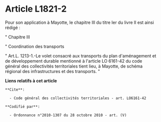 # Article L1821-2

Pour son application à Mayotte, le chapitre III du titre Ier du livre II est ainsi rédigé : 

" Chapitre III

" Coordination des transports 

" Art.L. 1213-1.-Le volet consacré aux transports du plan d'aménagement et de développement durable mentionné à l'article LO
6161-42 du code général des collectivités territoriales tient lieu, à Mayotte, de schéma régional des infrastructures et des
transports. "

**Liens relatifs à cet article**

	**Cite**:

	  - Code général des collectivités territoriales - art. LO6161-42

	**Codifié par**:

	  - Ordonnance n°2010-1307 du 28 octobre 2010 - art. (V)
